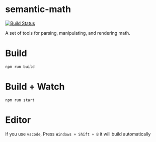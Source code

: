 # semantic-math

[![Build Status](https://travis-ci.org/semantic-math/semantic-math.svg?branch=master)](https://travis-ci.org/semantic-math/semantic-math)

A set of tools for parsing, manipulating, and rendering math.

# Build
```
npm run build
```

# Build + Watch

```
npm run start
```

# Editor
If you use `vscode`, Press `Windows + Shift + B` it will build automatically

